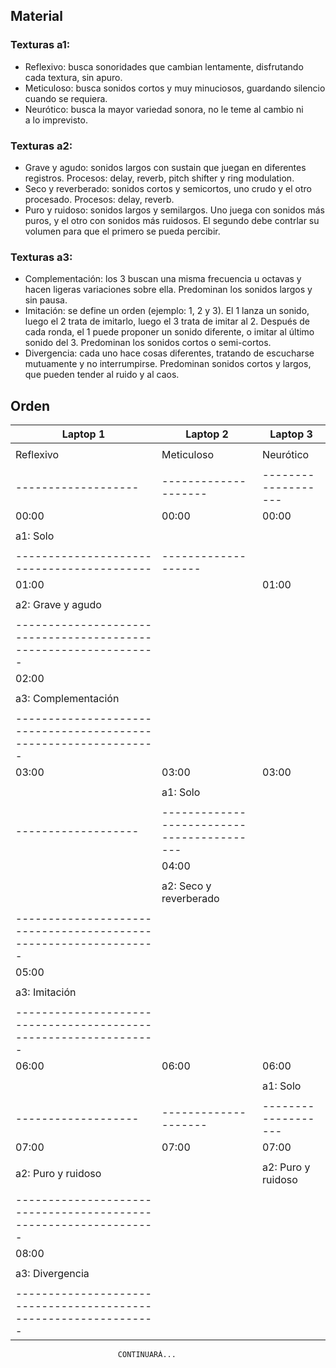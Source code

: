 ## Material

### Texturas a1:
- Reflexivo: busca sonoridades que cambian lentamente, disfrutando cada textura, sin apuro. 
- Meticuloso: busca sonidos cortos y muy minuciosos, guardando silencio cuando se requiera.
- Neurótico: busca la mayor variedad sonora, no le teme al cambio ni a lo imprevisto.

### Texturas a2:
- Grave y agudo: sonidos largos con sustain que juegan en diferentes registros. Procesos: delay, reverb, pitch shifter y ring modulation.
- Seco y reverberado:  sonidos cortos y  semicortos, uno crudo y el otro procesado. Procesos: delay, reverb.
- Puro y ruidoso: sonidos largos y semilargos. Uno juega con sonidos más puros, y el otro con sonidos más ruidosos. El segundo debe contrlar su volumen para que el primero se pueda percibir.

### Texturas a3:
- Complementación: los 3 buscan una misma frecuencia u octavas y hacen ligeras variaciones sobre ella. Predominan los sonidos largos y sin pausa.
- Imitación: se define un orden (ejemplo: 1, 2 y 3). El 1 lanza un sonido, luego el 2 trata de imitarlo, luego el 3 trata de imitar al 2. Después de cada ronda, el 1 puede proponer un sonido diferente, o imitar al último sonido del 3. Predominan los sonidos cortos o semi-cortos.
- Divergencia: cada uno hace cosas diferentes, tratando de escucharse mutuamente y no interrumpirse. Predominan sonidos cortos y largos, que pueden tender al ruido y al caos.

## Orden

| Laptop 1            | Laptop 2             | Laptop 3            |
| ------------------- | -------------------- | ------------------- |
|                     |                      |                     |
| Reflexivo           | Meticuloso           | Neurótico           |
|                     |                      |                     |
| ------------------- | -------------------- | ------------------- |
| 00:00               | 00:00                | 00:00               |
|                     |                      |                     |
| a1: Solo            |                      |                     |
|                     |                      |                     |
| ------------------------------------------ | ------------------- |
|              		01:00                   || 01:00               |
|                                           ||                     |
| 		     a2: Grave y agudo              ||                     |
| 		                                    ||                     |
| ---------------------------------------------------------------- |
|                               02:00                              |
| 		                                                           |
| 		         	    a3: Complementación                        |
| 		                                                           |
| ---------------------------------------------------------------- |
| 03:00               | 03:00                | 03:00               |
|                     |                      |                     |
|                     | a1: Solo             |                     |
|                     |                      |                     |
| ------------------- | ------------------------------------------ |
|                     |                    04:00                   |
|                     |                                            |
|                     |          a2: Seco y reverberado            |
|                     |                                            |
| ---------------------------------------------------------------- |
|                               05:00                              |
| 		                                                           |
| 	      	                a3: Imitación                          |
| 		                                                           |
| ---------------------------------------------------------------- |
| 06:00               | 06:00                | 06:00               |
|                     |                      |                     |
|                     |                      | a1: Solo            |
|                     |                      |                     |
| ------------------- | -------------------- | ------------------- |
| 07:00               |  07:00               | 07:00               |
|                     |                      |                     |
| a2: Puro y ruidoso  |                      | a2: Puro y ruidoso  |
|                     |                      |                     |
| ---------------------------------------------------------------- |
|                               08:00                              |
| 		                                                           |
| 	      	               a3: Divergencia                         |
| 		                                                           |
| ---------------------------------------------------------------- |

							CONTINUARÁ...

